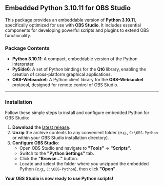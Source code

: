 ## Embedded Python 3.10.11 for OBS Studio

This package provides an embeddable version of **Python 3.10.11**, specifically optimized for use with **OBS Studio**. It includes essential components for developing powerful scripts and plugins to extend OBS functionality.

### Package Contents

* **Python 3.10.11**: A compact, embeddable version of the Python interpreter.
* **PySide6**: A set of Python bindings for the **Qt6** library, enabling the creation of cross-platform graphical applications.
* **OBS-Websocket**: A Python client library for the **OBS-Websocket** protocol, designed for remote control of OBS Studio.

---

### Installation

Follow these simple steps to install and configure embedded Python for OBS Studio:

1.  **Download** the [latest release](https://github.com/ineedmypills/OBS-Python/releases).
2.  **Unzip** the archive contents to any convenient folder (e.g., `C:\OBS-Python` or within your OBS Studio installation directory).
3.  **Configure OBS Studio**:
    * Open OBS Studio and navigate to **"Tools"** -> **"Scripts"**.
    * Switch to the **"Python Settings"** tab.
    * Click the **"Browse..."** button.
    * Locate and select the folder where you unzipped the embedded Python (e.g., `C:\OBS-Python`), then click **"Open"**.

**Your OBS Studio is now ready to use Python scripts!**
